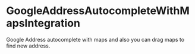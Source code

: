 # GoogleAddressAutocompleteWithMapsIntegration
Google Address autocomplete with maps and also you can drag maps to find new address. 
